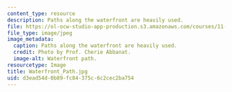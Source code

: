 ```yaml
---
content_type: resource
description: Paths along the waterfront are heavily used.
file: https://ol-ocw-studio-app-production.s3.amazonaws.com/courses/11-027-city-to-city-comparing-researching-and-writing-about-cities-spring-2006/d3ead54d0b89fc84375c6c2cec2ba754_Waterfront_Path.jpg
file_type: image/jpeg
image_metadata:
  caption: Paths along the waterfront are heavily used.
  credit: Photo by Prof. Cherie Abbanat.
  image-alt: Waterfront path.
resourcetype: Image
title: Waterfront_Path.jpg
uid: d3ead54d-0b89-fc84-375c-6c2cec2ba754
---
```

